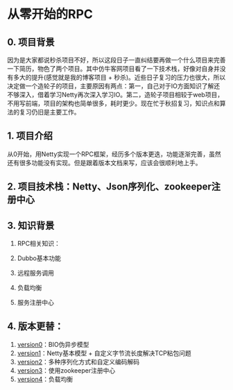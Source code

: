 # 从零开始的RPC
## 0. 项目背景
因为是大家都说秒杀项目不好，所以这段日子一直纠结要再做一个什么项目来完善一下简历，物色了两个项目。其中仿牛客网项目看了一下技术栈，好像对自身并没有多大的提升(感觉就是我的博客项目 + 秒杀)。近些日子复习的压力也很大，所以决定做一个造轮子的项目，主要原因有两点：第一，自己对于IO方面知识了解还不够深入，借着学习Netty再次深入学习IO。第二，造轮子项目相较于web项目，不用写前端，项目的架构也简单很多，耗时更少。现在忙于秋招复习，知识点和算法的复习仍旧是主要工作。

## 1. 项目介绍
从0开始，用Netty实现一个RPC框架，经历多个版本更迭，功能逐渐完善，虽然还有很多功能没有实现。但是跟着版本文档来写，应该会很顺利地上手。

## 2. 项目技术栈：Netty、Json序列化、zookeeper注册中心

## 3. 知识背景
1. RPC相关知识：

2. Dubbo基本功能
  1. 远程服务调用
  2. 负载均衡
  3. 服务注册中心
  
## 4. 版本更替：
1. [version0](https://github.com/ks-39/MyRPC/blob/master/RPC_Version0%E2%80%94%E2%80%94BIO%E4%BC%AA%E5%BC%82%E6%AD%A5%E6%A8%A1%E5%9E%8B.md)：BIO伪异步模型
2. [version1](https://github.com/ks-39/MyRPC/blob/master/RPC_Version1%E2%80%94%E2%80%94%E4%BD%BF%E7%94%A8Netty%E6%A1%86%E6%9E%B6%E8%A7%A3%E5%86%B3TCP%E7%B2%98%E5%8C%85.md)：Netty基本模型 + 自定义字节流长度解决TCP粘包问题
3. [version2](https://github.com/ks-39/MyRPC/blob/master/RPC_Version2%E2%80%94%E2%80%94%E5%A4%9A%E7%A7%8D%E5%BA%8F%E5%88%97%E5%8C%96%E6%96%B9%E5%BC%8F%E5%92%8C%E8%87%AA%E5%AE%9A%E4%B9%89%E7%BC%96%E7%A0%81%E8%A7%A3%E7%A0%81.md)：多种序列化方式和自定义编码解码
4. [version3](https://github.com/ks-39/MyRPC/blob/master/RPC_Version3%E2%80%94%E2%80%94%E4%BD%BF%E7%94%A8zookeeper%E6%B3%A8%E5%86%8C%E4%B8%AD%E5%BF%83.md)：使用zookeeper注册中心
5. [version4](https://github.com/ks-39/MyRPC/blob/master/RPC_Version4%E2%80%94%E2%80%94%E8%B4%9F%E8%BD%BD%E5%9D%87%E8%A1%A1.md)：负载均衡
